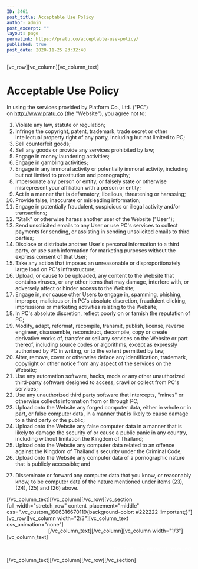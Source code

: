 ```yaml
---
ID: 3461
post_title: Acceptable Use Policy
author: admin
post_excerpt: ""
layout: page
permalink: https://pratu.co/acceptable-use-policy/
published: true
post_date: 2020-11-25 23:32:40
---
```

[vc_row][vc_column][vc_column_text]
<h1 style="text-align: left;">Acceptable Use Policy</h1>
<p style="text-align: left;">In using the services provided by Platform Co., Ltd. ("PC") on <a href="http://www.pratu.co">http://www.pratu.co</a> (the "Website"), you agree not to:</p>

<ol>
 	<li style="text-align: left;">Violate any law, statute or regulation;</li>
 	<li style="text-align: left;">Infringe the copyright, patent, trademark, trade secret or other intellectual property right of any party, including but not limited to PC;</li>
 	<li style="text-align: left;">Sell counterfeit goods;</li>
 	<li style="text-align: left;">Sell any goods or provide any services prohibited by law;</li>
 	<li style="text-align: left;">Engage in money laundering activities;</li>
 	<li style="text-align: left;">Engage in gambling activities;</li>
 	<li style="text-align: left;">Engage in any immoral activity or potentially immoral activity, including but not limited to prostitution and pornography;</li>
 	<li style="text-align: left;">Impersonate any person or entity, or falsely state or otherwise misrepresent your affiliation with a person or entity;</li>
 	<li style="text-align: left;">Act in a manner that is defamatory, libellous, threatening or harassing;</li>
 	<li style="text-align: left;">Provide false, inaccurate or misleading information;</li>
 	<li style="text-align: left;">Engage in potentially fraudulent, suspicious or illegal activity and/or transactions;</li>
 	<li style="text-align: left;">"Stalk" or otherwise harass another user of the Website ("User");</li>
 	<li style="text-align: left;">Send unsolicited emails to any User or use PC's services to collect payments for sending, or assisting in sending unsolicited emails to third parties;</li>
 	<li style="text-align: left;">Disclose or distribute another User's personal information to a third party, or use such information for marketing purposes without the express consent of that User;</li>
 	<li style="text-align: left;">Take any action that imposes an unreasonable or disproportionately large load on PC's infrastructure;</li>
 	<li style="text-align: left;">Upload, or cause to be uploaded, any content to the Website that contains viruses, or any other items that may damage, interfere with, or adversely affect or hinder access to the Website;</li>
 	<li style="text-align: left;">Engage in, nor cause other Users to engage in, spamming, phishing, improper, malicious or, in PC's absolute discretion, fraudulent clicking, impressions or marketing activities relating to the Website;</li>
 	<li style="text-align: left;">In PC's absolute discretion, reflect poorly on or tarnish the reputation of PC;</li>
 	<li style="text-align: left;">Modify, adapt, reformat, recompile, transmit, publish, license, reverse engineer, disassemble, reconstruct, decompile, copy or create derivative works of, transfer or sell any services on the Website or part thereof, including source codes or algorithms, except as expressly authorised by PC in writing, or to the extent permitted by law;</li>
 	<li style="text-align: left;">Alter, remove, cover or otherwise deface any identification, trademark, copyright or other notice from any aspect of the services on the Website;</li>
 	<li style="text-align: left;">Use any automation software, hacks, mods or any other unauthorized third-party software designed to access, crawl or collect from PC's services;</li>
 	<li style="text-align: left;">Use any unauthorized third party software that intercepts, "mines" or otherwise collects information from or through PC;</li>
 	<li style="text-align: left;">Upload onto the Website any forged computer data, either in whole or in part, or false computer data, in a manner that is likely to cause damage to a third party or the public;</li>
 	<li style="text-align: left;">Upload onto the Website any false computer data in a manner that is likely to damage the security of or cause a public panic in any country, including without limitation the Kingdom of Thailand;</li>
 	<li style="text-align: left;">Upload onto the Website any computer data related to an offence against the Kingdom of Thailand's security under the Criminal Code;</li>
 	<li style="text-align: left;">Upload onto the Website any computer data of a pornographic nature that is publicly accessible; and</li>
 	<li>
<p style="text-align: left;">Disseminate or forward any computer data that you know, or reasonably know, to be computer data of the nature mentioned under items (23), (24), (25) and (26) above.</p>
</li>
</ol>
[/vc_column_text][/vc_column][/vc_row][vc_section full_width="stretch_row" content_placement="middle" css=".vc_custom_1606316670119{background-color: #222222 !important;}"][vc_row][vc_column width="2/3"][vc_column_text css_animation="none"]<span style="color: #ffffff;"><a style="color: #ffffff;" href="https://pratu.co/acceptable-use-policy/">Acceptable Use Policy</a>          <a style="color: #ffffff;" href="https://pratu.co/privacy-policy/">Privacy Policy</a>          <a style="color: #ffffff;" href="https://pratu.co/terms-of-service">Terms of Service</a></span>[/vc_column_text][/vc_column][vc_column width="1/3"][vc_column_text]
<p style="text-align: right;"><span style="color: #ffffff;">2020 Pratu.co. All rights reserved.</span></p>
[/vc_column_text][/vc_column][/vc_row][/vc_section]